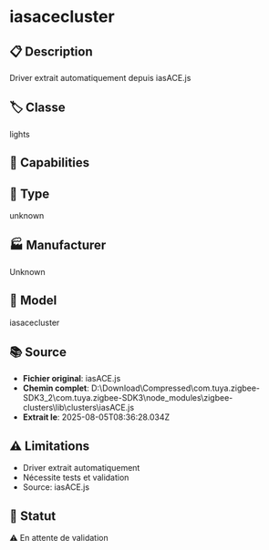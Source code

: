 # iasacecluster

## 📋 Description
Driver extrait automatiquement depuis iasACE.js

## 🏷️ Classe
lights

## 🔧 Capabilities


## 📡 Type
unknown

## 🏭 Manufacturer
Unknown

## 📱 Model
iasacecluster

## 📚 Source
- **Fichier original**: iasACE.js
- **Chemin complet**: D:\Download\Compressed\com.tuya.zigbee-SDK3_2\com.tuya.zigbee-SDK3\node_modules\zigbee-clusters\lib\clusters\iasACE.js
- **Extrait le**: 2025-08-05T08:36:28.034Z

## ⚠️ Limitations
- Driver extrait automatiquement
- Nécessite tests et validation
- Source: iasACE.js

## 🚀 Statut
⚠️ En attente de validation
